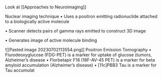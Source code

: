 Look at [[Approaches to Neuroimaging]]

Nuclear imaging technique
• Uses a positron emitting
radionuclide attached to a
biologically active molecule

• Scanner detects pairs of
gamma rays emitted to
construct 3D image

• Generates image of active
molecule binding

![[Pasted image 20230702113554.png]]
Positron Emission Tomography
• Flurodeoxyglucose (FDG-PET)
is a marker for uptake of
glucose (tumors, Alzheimer’s
disease
• Florbetapir F18 (18F-AV-45 PET)
is a marker for beta amyloid
accumulation (Alzheimer’s
disease)
• [11c]PBB3 Tau is a marker for
Tau accumulat